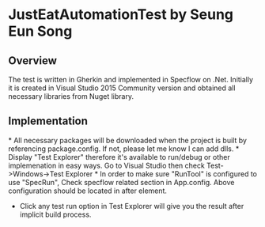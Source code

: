 JustEatAutomationTest by Seung Eun Song
================

<h2 id="overview">Overview</h2>
The test is written in Gherkin and implemented in Specflow on .Net. Initially it is created in Visual Studio 2015 Community version and obtained all necessary libraries from Nuget library. 

<h2 id="implementation">Implementation</h2>
 *   All necessary packages will be downloaded when the project is built by referencing package.config. If not, please let me know I can add dlls.
 *   Display "Test Explorer" therefore it's available to run/debug or other implemenation in easy ways. Go to Visual Studio then check Test->Windows->Test Explorer
 *   In order to make sure "RunTool" is configured to use "SpecRun", Check specflow related section in App.config.
	<specFlow>  
	  <plugins>
		  <add name="SpecRun" />
		</plugins>
	</specFlow>
Above configuration should be located in after </configSections> element.

 *   Click any test run option in Test Explorer will give you the result after implicit build process. 


